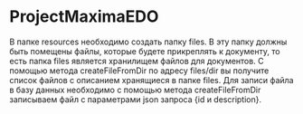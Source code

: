 # ProjectMaximaEDO
В папке resources необходимо создать папку files. В эту папку 
должны быть помещены файлы, которые будете прикреплять к 
документу, то есть папка files является хранилищем файлов 
для документов. С помощью метода createFileFromDir по адресу 
files/dir вы получите список файлов с описанием хранящиеся 
в папке files. Для записи файла в базу данных необходимо с 
помощью метода createFileFromDir записываем файл с 
параметрами json запроса {id и description}.
